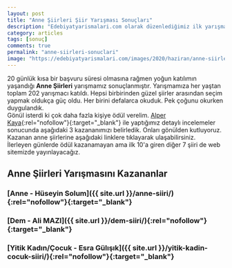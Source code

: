 ```yaml
---
layout: post
title: "Anne Şiirleri Şiir Yarışması Sonuçları"
description: "Edebiyatyarismalari.com olarak düzenlediğimiz ilk yarışma Anne Şiirleri şiir yarışması sonuçlanmıştır."
category: articles
tags: [sonuç]
comments: true
permalink: "anne-siirleri-sonuclari"
image: "https://edebiyatyarismalari.com/images/2020/haziran/anne-siirleri-yarismasi-sonuclari.jpg"
---
```


20 günlük kısa bir başvuru süresi olmasına rağmen yoğun katılımın yaşandığı **Anne Şiirleri** yarışmamız sonuçlanmıştır. Yarışmamıza her yaştan toplam 202 yarışmacı katıldı. Hepsi birbirinden güzel şiirler arasından seçim yapmak oldukça güç oldu. Her birini defalarca okuduk. Pek çoğunu okurken duygulandık.  
Gönül isterdi ki çok daha fazla kişiye ödül verelim. [Alper Kaya](http://www.alperkaya.org/?ref=edebiyatyarismalari.com){:rel="nofollow"}{:target="_blank"} ile yaptığımız detaylı incelemeler sonucunda aşağıdaki 3 kazananımızı belirledik. Onları gönülden kutluyoruz. Kazanan anne şiirlerine aşağıdaki linklere tıklayarak ulaşabilirsiniz.  
İlerleyen günlerde ödül kazanamayan ama ilk 10'a giren diğer 7 şiiri de web sitemizde yayınlayacağız.

## Anne Şiirleri Yarışmasını Kazananlar
### [Anne - Hüseyin Solum]({{ site.url }}/anne-siiri/){:rel="nofollow"}{:target="_blank"}
### [Dem - Ali MAZI]({{ site.url }}/dem-siiri/){:rel="nofollow"}{:target="_blank"}
### [Yitik Kadın/Çocuk - Esra Gülışık]({{ site.url }}/yitik-kadin-cocuk-siiri/){:rel="nofollow"}{:target="_blank"}
